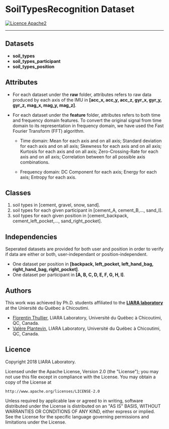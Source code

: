 # SoilTypesRecognition Dataset

[![Licence Apache2](https://img.shields.io/hexpm/l/plug.svg)](http://www.apache.org/licenses/LICENSE-2.0)

---

Datasets
---
* __soil_types__
* __soil_types_participant__
* __soil_types_position__

Attributes
---
* For each dataset under the __raw__ folder, attributes refers to raw data produced by each axis of the IMU in __[acc_x, acc_y, acc_z, gyr_x, gyr_y, gyr_z, mag_x, mag_y, mag_z]__.
* For each dataset under the __feature__ folder, attributes refers to both time and frequency domain features. To convert the original signal from time domain to its representation in frequency domain, we have used the Fast Fourier Transform (FFT) algorithm.

	* Time domain: Mean for each axis and on all axis; Standard deviation for each axis and on all axis; Skewness for each axis and on all axis; Kurtosis for each axis and on all axis; Zero-Crossing-Rate for each axis and on all axis; Correlation between for all possible axis combinations.

	* Frequency domain: DC Component for each axis; Energy for each axis; Entropy for each axis.

Classes
---
1. soil types in [cement, gravel, snow, sand].
2. soil types for each given participant in [cement_A, cement_B,..., sand_I].
3. soil types for each given position in [cement_backpack, cement_left_pocket,..., sand_right_pocket].

Independencies
---
Seperated datasets are provided for both user and position in order to verify if data are either or both, user-independant or position-independent. 

* One dataset per position in __[backpack, left_pocket, left_hand_bag, right_hand_bag, right_pocket]__.
* One dataset per participant in __[A, B, C, D, E, F, G, H, I]__.

Authors
---
This work was achieved by Ph.D. students affiliated to the **[LIARA laboratory](http://liara.uqac.ca/)** at the Uniersité du Québec à Chicoutimi.

* [Florentin Thullier](florentin.thullier1@uqac.ca), LIARA Laboratory, Université du Québec à Chicoutimi, QC, Canada.
* [Valère Plantevin](valere.plantevin1@uqac.ca), LIARA Laboratory, Université du Québec à Chicoutimi, QC, Canada.

Licence
---
Copyright 2018 LIARA Laboratory.

Licensed under the Apache License, Version 2.0 (the "License");
you may not use this file except in compliance with the License.
You may obtain a copy of the License at

    http://www.apache.org/licenses/LICENSE-2.0

Unless required by applicable law or agreed to in writing, software
distributed under the License is distributed on an "AS IS" BASIS,
WITHOUT WARRANTIES OR CONDITIONS OF ANY KIND, either express or implied.
See the License for the specific language governing permissions and
limitations under the License.


